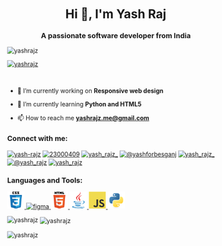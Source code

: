 <h1 align="center">Hi 👋, I'm Yash Raj</h1>
<h3 align="center">A passionate software developer from India</h3>

<p align="left"> <img src="https://komarev.com/ghpvc/?username=yashrajz&label=Profile%20views&color=0e75b6&style=flat" alt="yashrajz" /> </p>

<p align="left"> <a href="https://github.com/ryo-ma/github-profile-trophy"><img src="https://github-profile-trophy.vercel.app/?username=yashrajz" alt="yashrajz" /></a> </p>

<p align="left"> <a href="https://twitter.com/" target="blank"><img src="https://img.shields.io/twitter/follow/?logo=twitter&style=for-the-badge" alt="" /></a> </p>

- 🔭 I’m currently working on **Responsive web design**

- 🌱 I’m currently learning **Python and HTML5**

- 📫 How to reach me **yashrajz.me@gmail.com**

<h3 align="left">Connect with me:</h3>
<p align="left">
<a href="https://linkedin.com/in/yash-rajz" target="blank"><img align="center" src="https://raw.githubusercontent.com/rahuldkjain/github-profile-readme-generator/master/src/images/icons/Social/linked-in-alt.svg" alt="yash-rajz" height="30" width="40" /></a>
<a href="https://stackoverflow.com/users/23000409" target="blank"><img align="center" src="https://raw.githubusercontent.com/rahuldkjain/github-profile-readme-generator/master/src/images/icons/Social/stack-overflow.svg" alt="23000409" height="30" width="40" /></a>
<a href="https://instagram.com/yash_rajz_" target="blank"><img align="center" src="https://raw.githubusercontent.com/rahuldkjain/github-profile-readme-generator/master/src/images/icons/Social/instagram.svg" alt="yash_rajz_" height="30" width="40" /></a>
<a href="https://www.hackerrank.com/@yashforbesganj" target="blank"><img align="center" src="https://raw.githubusercontent.com/rahuldkjain/github-profile-readme-generator/master/src/images/icons/Social/hackerrank.svg" alt="@yashforbesganj" height="30" width="40" /></a>
<a href="https://www.leetcode.com/yash_rajz_" target="blank"><img align="center" src="https://raw.githubusercontent.com/rahuldkjain/github-profile-readme-generator/master/src/images/icons/Social/leet-code.svg" alt="yash_rajz_" height="30" width="40" /></a>
<a href="https://www.hackerearth.com/@yash_rajz" target="blank"><img align="center" src="https://raw.githubusercontent.com/rahuldkjain/github-profile-readme-generator/master/src/images/icons/Social/hackerearth.svg" alt="@yash_rajz" height="30" width="40" /></a>
<a href="https://auth.geeksforgeeks.org/user/yash_rajz" target="blank"><img align="center" src="https://raw.githubusercontent.com/rahuldkjain/github-profile-readme-generator/master/src/images/icons/Social/geeks-for-geeks.svg" alt="yash_rajz" height="30" width="40" /></a>
</p>

<h3 align="left">Languages and Tools:</h3>
<p align="left"> <a href="https://www.w3schools.com/css/" target="_blank" rel="noreferrer"> <img src="https://raw.githubusercontent.com/devicons/devicon/master/icons/css3/css3-original-wordmark.svg" alt="css3" width="40" height="40"/> </a> <a href="https://www.figma.com/" target="_blank" rel="noreferrer"> <img src="https://www.vectorlogo.zone/logos/figma/figma-icon.svg" alt="figma" width="40" height="40"/> </a> <a href="https://www.w3.org/html/" target="_blank" rel="noreferrer"> <img src="https://raw.githubusercontent.com/devicons/devicon/master/icons/html5/html5-original-wordmark.svg" alt="html5" width="40" height="40"/> </a> <a href="https://www.java.com" target="_blank" rel="noreferrer"> <img src="https://raw.githubusercontent.com/devicons/devicon/master/icons/java/java-original.svg" alt="java" width="40" height="40"/> </a> <a href="https://developer.mozilla.org/en-US/docs/Web/JavaScript" target="_blank" rel="noreferrer"> <img src="https://raw.githubusercontent.com/devicons/devicon/master/icons/javascript/javascript-original.svg" alt="javascript" width="40" height="40"/> </a> <a href="https://www.python.org" target="_blank" rel="noreferrer"> <img src="https://raw.githubusercontent.com/devicons/devicon/master/icons/python/python-original.svg" alt="python" width="40" height="40"/> </a> </p>

<p><img align="left" src="https://github-readme-stats.vercel.app/api/top-langs?username=yashrajz&show_icons=true&locale=en&layout=compact" alt="yashrajz" /></p>

<p>&nbsp;<img align="center" src="https://github-readme-stats.vercel.app/api?username=yashrajz&show_icons=true&locale=en" alt="yashrajz" /></p>

<p><img align="center" src="https://github-readme-streak-stats.herokuapp.com/?user=yashrajz&" alt="yashrajz" /></p>
